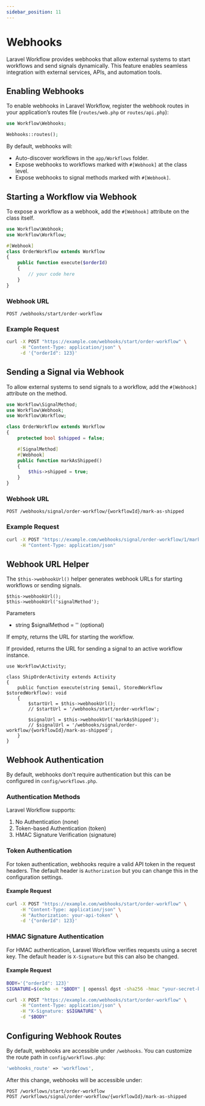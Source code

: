```yaml
---
sidebar_position: 11
---
```


# Webhooks

Laravel Workflow provides webhooks that allow external systems to start workflows and send signals dynamically. This feature enables seamless integration with external services, APIs, and automation tools.

## Enabling Webhooks
To enable webhooks in Laravel Workflow, register the webhook routes in your application’s routes file (`routes/web.php` or `routes/api.php`):

```php
use Workflow\Webhooks;

Webhooks::routes();
```

By default, webhooks will:
- Auto-discover workflows in the `app/Workflows` folder.
- Expose webhooks to workflows marked with `#[Webhook]` at the class level.
- Expose webhooks to signal methods marked with `#[Webhook]`.

## Starting a Workflow via Webhook
To expose a workflow as a webhook, add the `#[Webhook]` attribute on the class itself.

```php
use Workflow\Webhook;
use Workflow\Workflow;

#[Webhook]
class OrderWorkflow extends Workflow
{
    public function execute($orderId)
    {
        // your code here
    }
}
```

### Webhook URL
```
POST /webhooks/start/order-workflow
```

### Example Request
```bash
curl -X POST "https://example.com/webhooks/start/order-workflow" \
     -H "Content-Type: application/json" \
     -d '{"orderId": 123}'
```

## Sending a Signal via Webhook
To allow external systems to send signals to a workflow, add the `#[Webhook]` attribute on the method.

```php
use Workflow\SignalMethod;
use Workflow\Webhook;
use Workflow\Workflow;

class OrderWorkflow extends Workflow
{
    protected bool $shipped = false;

    #[SignalMethod]
    #[Webhook]
    public function markAsShipped()
    {
        $this->shipped = true;
    }
}
```

### Webhook URL
```
POST /webhooks/signal/order-workflow/{workflowId}/mark-as-shipped
```

### Example Request
```bash
curl -X POST "https://example.com/webhooks/signal/order-workflow/1/mark-as-shipped" \
     -H "Content-Type: application/json"
```

## Webhook URL Helper
The `$this->webhookUrl()` helper generates webhook URLs for starting workflows or sending signals.

```
$this->webhookUrl();
$this->webhookUrl('signalMethod');
```

Parameters
- string $signalMethod = '' (optional)

If empty, returns the URL for starting the workflow.

If provided, returns the URL for sending a signal to an active workflow instance.

```
use Workflow\Activity;

class ShipOrderActivity extends Activity
{
    public function execute(string $email, StoredWorkflow $storedWorkflow): void
    {
        $startUrl = $this->webhookUrl();
        // $startUrl = '/webhooks/start/order-workflow';

        $signalUrl = $this->webhookUrl('markAsShipped');
        // $signalUrl = '/webhooks/signal/order-workflow/{workflowId}/mark-as-shipped';
    }
}
```

## Webhook Authentication
By default, webhooks don't require authentication but this can be configured in `config/workflows.php`.

### Authentication Methods
Laravel Workflow supports:
1. No Authentication (none)
2. Token-based Authentication (token)
3. HMAC Signature Verification (signature)

### Token Authentication
For token authentication, webhooks require a valid API token in the request headers. The default header is `Authorization` but you can change this in the configuration settings.

#### Example Request
```bash
curl -X POST "https://example.com/webhooks/start/order-workflow" \
     -H "Content-Type: application/json" \
     -H "Authorization: your-api-token" \
     -d '{"orderId": 123}'
```

### HMAC Signature Authentication
For HMAC authentication, Laravel Workflow verifies requests using a secret key. The default header is `X-Signature` but this can also be changed.

#### Example Request
```bash
BODY='{"orderId": 123}'
SIGNATURE=$(echo -n "$BODY" | openssl dgst -sha256 -hmac "your-secret-key" | awk '{print $2}')

curl -X POST "https://example.com/webhooks/start/order-workflow" \
     -H "Content-Type: application/json" \
     -H "X-Signature: $SIGNATURE" \
     -d "$BODY"
```

## Configuring Webhook Routes
By default, webhooks are accessible under `/webhooks`. You can customize the route path in `config/workflows.php`:

```php
'webhooks_route' => 'workflows',
```

After this change, webhooks will be accessible under:
```
POST /workflows/start/order-workflow
POST /workflows/signal/order-workflow/{workflowId}/mark-as-shipped
```
